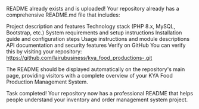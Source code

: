  README already exists and is uploaded! Your repository already has a comprehensive README.md file that includes:

Project description and features
Technology stack (PHP 8.x, MySQL, Bootstrap, etc.)
System requirements and setup instructions
Installation guide and configuration steps
Usage instructions and module descriptions
API documentation and security features
Verify on GitHub
You can verify this by visiting your repository: https://github.com/lairubusiness/kya_food_productions-.git

The README should be displayed automatically on the repository's main page, providing visitors with a complete overview of your KYA Food Production Management System.

Task completed! Your repository now has a professional README that helps people understand your inventory and order management system project.
